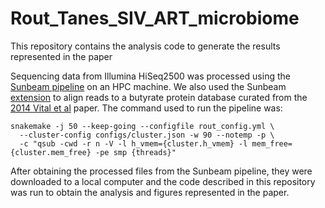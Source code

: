 # Rout_Tanes_SIV_ART_microbiome

This repository contains the analysis code to generate the results represented in the paper 

Sequencing data from Illumina HiSeq2500 was processed using the [Sunbeam pipeline](https://github.com/sunbeam-labs/sunbeam) on an HPC machine. We also used the Sunbeam [extension](https://github.com/ctanes/sbx_gene_clusters) to align reads to a butyrate protein database curated from the [2014 Vital et al](https://pubmed.ncbi.nlm.nih.gov/24757212/) paper. The command used to run the pipeline was: 

```
snakemake -j 50 --keep-going --configfile rout_config.yml \
  --cluster-config configs/cluster.json -w 90 --notemp -p \
  -c "qsub -cwd -r n -V -l h_vmem={cluster.h_vmem} -l mem_free={cluster.mem_free} -pe smp {threads}"
```

After obtaining the processed files from the Sunbeam pipeline, they were downloaded to a local computer and the code described in this repository was run to obtain the analysis and figures represented in the paper. 
